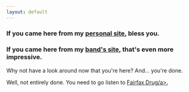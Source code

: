 ```yaml
---
layout: default
---
```

<h3>If you came here from my <a href="http://shaunmroberts.com" target="_blank" class="text-muted">personal site</a>, bless you.</h3>
<h3>If you came here from my <a href="http://fairfaxdrug.com" target="_blank" class="text-muted">band's site</a>, that's even more impressive.</h3>
<p>Why not have a look around now that you're here?  And... you're done.</p>
<p>Well, not entirely done.  You need to go listen to <a href="http://fairfaxdrug.com" target="_blank" class="text-muted">Fairfax Drug/a>.</p>
